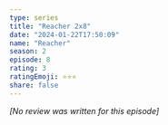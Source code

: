```yaml
---
type: series
title: "Reacher 2x8"
date: "2024-01-22T17:50:09"
name: "Reacher"
season: 2
episode: 8
rating: 3
ratingEmoji: ⭐️⭐️⭐️
share: false
---
```


_[No review was written for this episode]_
